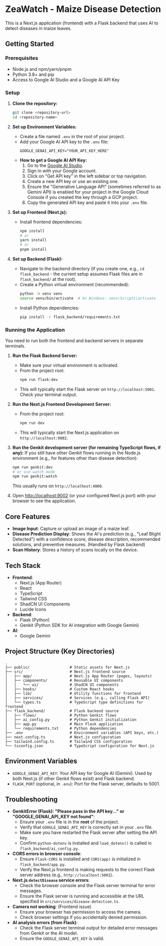 # ZeaWatch - Maize Disease Detection

This is a Next.js application (frontend) with a Flask backend that uses AI to detect diseases in maize leaves.

## Getting Started

### Prerequisites

*   Node.js and npm/yarn/pnpm
*   Python 3.8+ and pip
*   Access to Google AI Studio and a Google AI API Key

### Setup

1.  **Clone the repository:**
    ```bash
    git clone <repository-url>
    cd <repository-name>
    ```

2.  **Set up Environment Variables:**
    *   Create a file named `.env` in the root of your project.
    *   Add your Google AI API key to the `.env` file:
        ```env
        GOOGLE_GENAI_API_KEY="YOUR_API_KEY_HERE"
        ```
    *   **How to get a Google AI API Key:**
        1.  Go to the [Google AI Studio](https://aistudio.google.com/).
        2.  Sign in with your Google account.
        3.  Click on "Get API key" in the left sidebar or top navigation.
        4.  Create a new API key or use an existing one.
        5.  Ensure the "Generative Language API" (sometimes referred to as Gemini API) is enabled for your project in the Google Cloud Console if you created the key through a GCP project.
        6.  Copy the generated API key and paste it into your `.env` file.

3.  **Set up Frontend (Next.js):**
    *   Install frontend dependencies:
        ```bash
        npm install
        # or
        yarn install
        # or
        pnpm install
        ```

4.  **Set up Backend (Flask):**
    *   Navigate to the backend directory (if you create one, e.g., `cd flask_backend` - the current setup assumes Flask files are in `flask_backend/` at the root).
    *   Create a Python virtual environment (recommended):
        ```bash
        python -m venv venv
        source venv/bin/activate  # On Windows: venv\Scripts\activate
        ```
    *   Install Python dependencies:
        ```bash
        pip install -r flask_backend/requirements.txt
        ```

### Running the Application

You need to run both the frontend and backend servers in separate terminals.

1.  **Run the Flask Backend Server:**
    *   Make sure your virtual environment is activated.
    *   From the project root:
        ```bash
        npm run flask:dev
        ```
    *   This will typically start the Flask server on `http://localhost:5001`. Check your terminal output.

2.  **Run the Next.js Frontend Development Server:**
    *   From the project root:
        ```bash
        npm run dev
        ```
    *   This will typically start the Next.js application on `http://localhost:9002`.

3.  **Run the Genkit development server (for remaining TypeScript flows, if any):**
    If you still have other Genkit flows running in the Node.js environment (e.g., for features other than disease detection):
    ```bash
    npm run genkit:dev
    # or use watch mode
    npm run genkit:watch
    ```
    This usually runs on `http://localhost:4000`.

4.  Open [http://localhost:9002](http://localhost:9002) (or your configured Next.js port) with your browser to see the application.

## Core Features

-   **Image Input**: Capture or upload an image of a maize leaf.
-   **Disease Prediction Display**: Shows the AI's prediction (e.g., "Leaf Blight Detected") with a confidence score, disease description, recommended solutions, and preventive measures. (Handled by Flask backend)
-   **Scan History**: Stores a history of scans locally on the device.

## Tech Stack

-   **Frontend**:
    -   Next.js (App Router)
    -   React
    -   TypeScript
    -   Tailwind CSS
    -   ShadCN UI Components
    -   Lucide Icons
-   **Backend**:
    -   Flask (Python)
    -   Genkit (Python SDK for AI integration with Google Gemini)
-   **AI**:
    -   Google Gemini

## Project Structure (Key Directories)

```
.
├── public/                  # Static assets for Next.js
├── src/                     # Next.js frontend source
│   ├── app/                 # Next.js App Router (pages, layouts)
│   ├── components/          # Reusable UI components
│   │   └── ui/              # ShadCN UI components
│   ├── hooks/               # Custom React hooks
│   ├── lib/                 # Utility functions for frontend
│   ├── services/            # Services (e.g., calling Flask API)
│   └── types.ts             # TypeScript type definitions for frontend
├── flask_backend/           # Flask backend source
│   ├── flows/               # Python Genkit flows
│   ├── ai_config.py         # Python Genkit initialization
│   ├── app.py               # Main Flask application
│   └── requirements.txt     # Python dependencies
├── .env                     # Environment variables (API keys, etc.)
├── next.config.ts           # Next.js configuration
├── tailwind.config.ts       # Tailwind CSS configuration
└── tsconfig.json            # TypeScript configuration for Next.js
```

## Environment Variables

*   `GOOGLE_GENAI_API_KEY`: Your API key for Google AI (Gemini). Used by both Next.js (if other Genkit flows exist) and Flask backend.
*   `FLASK_PORT` (optional, in `.env`): Port for the Flask server, defaults to 5001.

## Troubleshooting

*   **GenkitError (Flask): "Please pass in the API key..." or "GOOGLE_GENAI_API_KEY not found"**:
    *   Ensure your `.env` file is in the **root** of the project.
    *   Verify that `GOOGLE_GENAI_API_KEY` is correctly set in your `.env` file.
    *   Make sure you have restarted the Flask server after setting the API key.
    *   Confirm `python-dotenv` is installed and `load_dotenv()` is called in `flask_backend/ai_config.py`.
*   **CORS errors in browser console**:
    *   Ensure `Flask-CORS` is installed and `CORS(app)` is initialized in `flask_backend/app.py`.
    *   Verify the Next.js frontend is making requests to the correct Flask server address (e.g., `http://localhost:5001`).
*   **Next.js `detectDisease` service errors**:
    *   Check the browser console and the Flask server terminal for error messages.
    *   Ensure the Flask server is running and accessible at the URL specified in `src/services/disease-detection.ts`.
*   **Camera not working**: (Frontend issue)
    *   Ensure your browser has permission to access the camera.
    *   Check browser settings if you accidentally denied permission.
*   **AI analysis errors (from Flask)**:
    *   Check the Flask server terminal output for detailed error messages from Genkit or the AI model.
    *   Ensure the `GOOGLE_GENAI_API_KEY` is valid.
```